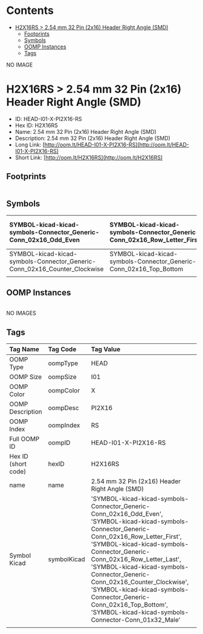 



Contents
========

* [H2X16RS > 2.54 mm 32 Pin (2x16) Header Right Angle (SMD)](#h2x16rs--254-mm-32-pin-2x16-header-right-angle-smd)
	* [Footprints](#footprints)
	* [Symbols](#symbols)
	* [OOMP Instances](#oomp-instances)
	* [Tags](#tags)
  
NO IMAGE  
# H2X16RS > 2.54 mm 32 Pin (2x16) Header Right Angle (SMD)

- ID: HEAD-I01-X-PI2X16-RS
- Hex ID: H2X16RS
- Name: 2.54 mm 32 Pin (2x16) Header Right Angle (SMD)
- Description: 2.54 mm 32 Pin (2x16) Header Right Angle (SMD)
- Long Link: [http://oom.lt/HEAD-I01-X-PI2X16-RS](http://oom.lt/HEAD-I01-X-PI2X16-RS)
- Short Link: [http://oom.lt/H2X16RS](http://oom.lt/H2X16RS)

## Footprints
  

||||
| :--- | :--- | :--- |

## Symbols
  

|![]()<br>SYMBOL-kicad-kicad-symbols-Connector_Generic-Conn_02x16_Odd_Even|![]()<br>SYMBOL-kicad-kicad-symbols-Connector_Generic-Conn_02x16_Row_Letter_First|![]()<br>SYMBOL-kicad-kicad-symbols-Connector_Generic-Conn_02x16_Row_Letter_Last|
| :--- | :--- | :--- |
|![]()<br>SYMBOL-kicad-kicad-symbols-Connector_Generic-Conn_02x16_Counter_Clockwise|![]()<br>SYMBOL-kicad-kicad-symbols-Connector_Generic-Conn_02x16_Top_Bottom|![]()<br>SYMBOL-kicad-kicad-symbols-Connector-Conn_01x32_Male|
||||

## OOMP Instances
  

||||
| :--- | :--- | :--- |
  
NO IMAGES  
## Tags
  

|Tag Name|Tag Code|Tag Value|
| :--- | :--- | :--- |
|OOMP Type|oompType|HEAD|
|OOMP Size|oompSize|I01|
|OOMP Color|oompColor|X|
|OOMP Description|oompDesc|PI2X16|
|OOMP Index|oompIndex|RS|
|Full OOMP ID|oompID|HEAD-I01-X-PI2X16-RS|
|Hex ID (short code)|hexID|H2X16RS|
|name|name|2.54 mm 32 Pin (2x16) Header Right Angle (SMD)|
|Symbol Kicad|symbolKicad|'SYMBOL-kicad-kicad-symbols-Connector_Generic-Conn_02x16_Odd_Even', 'SYMBOL-kicad-kicad-symbols-Connector_Generic-Conn_02x16_Row_Letter_First', 'SYMBOL-kicad-kicad-symbols-Connector_Generic-Conn_02x16_Row_Letter_Last', 'SYMBOL-kicad-kicad-symbols-Connector_Generic-Conn_02x16_Counter_Clockwise', 'SYMBOL-kicad-kicad-symbols-Connector_Generic-Conn_02x16_Top_Bottom', 'SYMBOL-kicad-kicad-symbols-Connector-Conn_01x32_Male'|
||||
